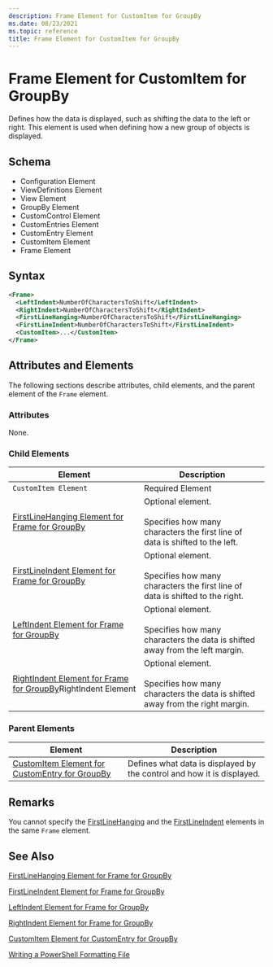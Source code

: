 ```yaml
---
description: Frame Element for CustomItem for GroupBy
ms.date: 08/23/2021
ms.topic: reference
title: Frame Element for CustomItem for GroupBy
---
```

# Frame Element for CustomItem for GroupBy

Defines how the data is displayed, such as shifting the data to the left or right. This element is
used when defining how a new group of objects is displayed.

## Schema

- Configuration Element
- ViewDefinitions Element
- View Element
- GroupBy Element
- CustomControl Element
- CustomEntries Element
- CustomEntry Element
- CustomItem Element
- Frame Element

## Syntax

```xml
<Frame>
  <LeftIndent>NumberOfCharactersToShift</LeftIndent>
  <RightIndent>NumberOfCharactersToShift</RightIndent>
  <FirstLineHanging>NumberOfCharactersToShift</FirstLineHanging>
  <FirstLineIndent>NumberOfCharactersToShift</FirstLineIndent>
  <CustomItem>...</CustomItem>
</Frame>
```

## Attributes and Elements

The following sections describe attributes, child elements, and the parent element of the `Frame`
element.

### Attributes

None.

### Child Elements

|Element|Description|
|-------------|-----------------|
|`CustomItem Element`|Required Element|
|[FirstLineHanging Element for Frame for GroupBy](./firstlinehanging-element-for-frame-for-groupby-format.md)|Optional element.<br /><br /> Specifies how many characters the first line of data is shifted to the left.|
|[FirstLineIndent Element for Frame for GroupBy](./firstlineindent-element-for-frame-for-groupby-format.md)|Optional element.<br /><br /> Specifies how many characters the first line of data is shifted to the right.|
|[LeftIndent Element for Frame for GroupBy](./leftindent-element-for-frame-for-groupby-format.md)|Optional element.<br /><br /> Specifies how many characters the data is shifted away from the left margin.|
|[RightIndent Element for Frame for GroupBy](./rightindent-element-for-frame-for-groupby-format.md)RightIndent Element|Optional element.<br /><br /> Specifies how many characters the data is shifted away from the right margin.|

### Parent Elements

|Element|Description|
|-------------|-----------------|
|[CustomItem Element for CustomEntry for GroupBy](./customitem-element-for-customentry-for-groupby-format.md)|Defines what data is displayed by the control and how it is displayed.|

## Remarks

You cannot specify the [FirstLineHanging](./firstlinehanging-element-for-frame-for-groupby-format.md) and the [FirstLineIndent](./firstlineindent-element-for-frame-for-groupby-format.md) elements in the same `Frame` element.

## See Also

[FirstLineHanging Element for Frame for GroupBy](./firstlinehanging-element-for-frame-for-groupby-format.md)

[FirstLineIndent Element for Frame for GroupBy](./firstlineindent-element-for-frame-for-groupby-format.md)

[LeftIndent Element for Frame for GroupBy](./leftindent-element-for-frame-for-groupby-format.md)

[RightIndent Element for Frame for GroupBy](./rightindent-element-for-frame-for-groupby-format.md)

[CustomItem Element for CustomEntry for GroupBy](./customitem-element-for-customentry-for-groupby-format.md)

[Writing a PowerShell Formatting File](./writing-a-powershell-formatting-file.md)

